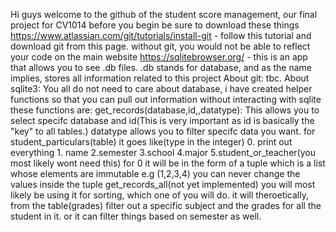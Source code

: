 Hi guys welcome to the github of the student score management, our final project for CV1014
before you begin be sure to download these things
https://www.atlassian.com/git/tutorials/install-git - follow this tutorial and download git from this page. without git, you would not be able to reflect your code on the main website
https://sqlitebrowser.org/ - this is an app that allows you to see .db files. .db stands for database, and as the name implies, stores all information related to this project
About git:
tbc.
About sqlite3:
You all do not need to care about database, i have created helper functions so that you can pull out information without interacting with sqlite
these functions are:
get_records(database,id,,datatype): This allows you to select specifc database and id(This is very important as id is basically the "key" to all tables.)
datatype allows you to filter specifc data you want. for student_particulars(table) it goes like(type in the integer) 0. print out everything 1. name  2.semester 3.school 4.major 5.student_or_teacher(you most likely wont need this)
for 0 it will be in the form of a tuple which is a list whose elements are immutable e.g (1,2,3,4) you can never change the values inside the tuple
get_records_all(not yet implemented) you will most likely be using it for sorting, which one of you will do. it will theroetically, from the table(grades)
filter out a specific subject and the grades for all the student in it. or it can filter things based on semester as well.
